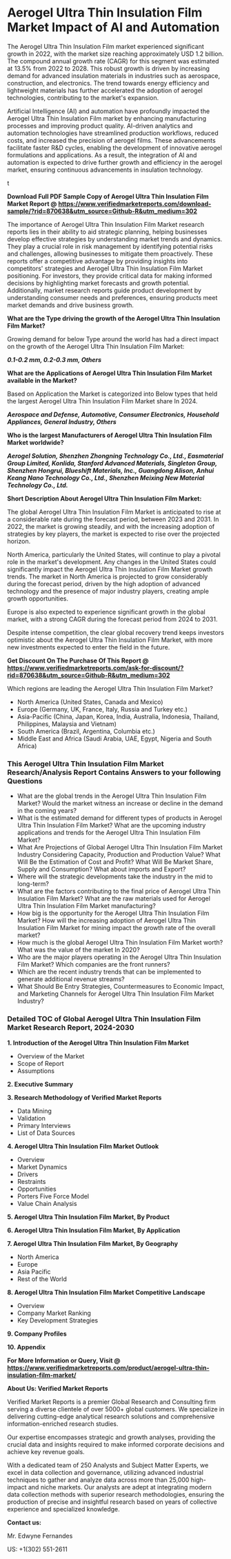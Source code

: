 <meta name="title" content="Global Aerogel Ultra Thin Insulation Film Market Impact of AI and Automation"><meta name="description" content="The Aerogel Ultra Thin Insulation Film market experienced significant growth in 2022, with the market size reaching approximately USD 1.2 billion. The compound annual "><meta name="title" content="Aerogel Ultra Thin Insulation Film Market Size, Share, Scope, Trends, Growth, Opportunities, Analysis, Forecast"><h1>Aerogel Ultra Thin Insulation Film Market Impact of AI and Automation</h1><p>The Aerogel Ultra Thin Insulation Film market experienced significant growth in 2022, with the market size reaching approximately USD 1.2 billion. The compound annual growth rate (CAGR) for this segment was estimated at 13.5% from 2022 to 2028. This robust growth is driven by increasing demand for advanced insulation materials in industries such as aerospace, construction, and electronics. The trend towards energy efficiency and lightweight materials has further accelerated the adoption of aerogel technologies, contributing to the market's expansion.</p><p>Artificial Intelligence (AI) and automation have profoundly impacted the Aerogel Ultra Thin Insulation Film market by enhancing manufacturing processes and improving product quality. AI-driven analytics and automation technologies have streamlined production workflows, reduced costs, and increased the precision of aerogel films. These advancements facilitate faster R&D cycles, enabling the development of innovative aerogel formulations and applications. As a result, the integration of AI and automation is expected to drive further growth and efficiency in the aerogel market, ensuring continuous advancements in insulation technology.</p>t</p><p id="" class=""><strong>Download Full PDF Sample Copy of Aerogel Ultra Thin Insulation Film Market Report @ <a href="https://www.verifiedmarketreports.com/download-sample/?rid=870638&utm_source=Github-R&utm_medium=302" target="_blank">https://www.verifiedmarketreports.com/download-sample/?rid=870638&utm_source=Github-R&utm_medium=302</a></strong></p><p>The importance of&nbsp;Aerogel Ultra Thin Insulation Film Market research reports lies in their ability to aid strategic planning, helping businesses develop effective strategies by understanding market trends and dynamics. They play a crucial role in risk management by identifying potential risks and challenges, allowing businesses to mitigate them proactively. These reports offer a competitive advantage by providing insights into competitors' strategies and Aerogel Ultra Thin Insulation Film Market positioning. For investors, they provide critical data for making informed decisions by highlighting market forecasts and growth potential. Additionally, market research reports guide product development by understanding consumer needs and preferences, ensuring products meet market demands and drive business growth.</p><p><strong>What are the&nbsp;Type driving the growth of the Aerogel Ultra Thin Insulation Film Market?</strong></p><p id="" class="">Growing demand for below Type around the world has had a direct impact on the growth of the Aerogel Ultra Thin Insulation Film Market:</p><em><strong>0.1-0.2 mm, 0.2-0.3 mm, Others</strong></em></p><strong>What are the&nbsp;Applications&nbsp;of Aerogel Ultra Thin Insulation Film Market available in the Market?</strong></p><p id="" class="">Based on Application the Market is categorized into Below types that held the largest Aerogel Ultra Thin Insulation Film Market share In 2024.</p><em><strong>Aerospace and Defense, Automotive, Consumer Electronics, Household Appliances, General Industry, Others</strong></em></p><strong>Who is the largest Manufacturers of Aerogel Ultra Thin Insulation Film Market worldwide?</strong></p><p><em><strong>Aerogel Solution, Shenzhen Zhongning Technology Co., Ltd., Easmaterial Group Limited, Konlida, Stanford Advanced Materials, Singleton Group, Shenzhen Hongrui, Blueshift Materials, Inc., Guangdong Alison, Anhui Keang Nano Technology Co., Ltd., Shenzhen Meixing New Material Technology Co., Ltd.</strong></em></p><p id="" class=""><strong>Short Description About Aerogel Ultra Thin Insulation Film Market:</strong></p><p>The global Aerogel Ultra Thin Insulation Film Market is anticipated to rise at a considerable rate during the forecast period, between 2023 and 2031. In 2022, the market is growing steadily, and with the increasing adoption of strategies by key players, the market is expected to rise over the projected horizon.</p><p>North America, particularly the United States, will continue to play a pivotal role in the market's development. Any changes in the United States could significantly impact the Aerogel Ultra Thin Insulation Film Market growth trends. The market in North America is projected to grow considerably during the forecast period, driven by the high adoption of advanced technology and the presence of major industry players, creating ample growth opportunities.</p><p>Europe is also expected to experience significant growth in the global market, with a strong CAGR during the forecast period from 2024 to 2031.</p><p>Despite intense competition, the clear global recovery trend keeps investors optimistic about the Aerogel Ultra Thin Insulation Film Market, with more new investments expected to enter the field in the future.</p><p id="" class=""><strong>Get Discount On The Purchase Of This Report @ <a href="https://www.verifiedmarketreports.com/ask-for-discount/?rid=870638&utm_source=Github-R&utm_medium=302" target="_blank">https://www.verifiedmarketreports.com/ask-for-discount/?rid=870638&utm_source=Github-R&utm_medium=302</a></strong></p>Which regions are leading the Aerogel Ultra Thin Insulation Film Market?</p><ul><li>North America (United States, Canada and Mexico)</li><li>Europe (Germany, UK, France, Italy, Russia and Turkey etc.)</li><li>Asia-Pacific (China, Japan, Korea, India, Australia, Indonesia, Thailand, Philippines, Malaysia and Vietnam)</li><li>South America (Brazil, Argentina, Columbia etc.)</li><li>Middle East and Africa (Saudi Arabia, UAE, Egypt, Nigeria and South Africa)</li></ul><h3 id="" class="">This Aerogel Ultra Thin Insulation Film Market Research/Analysis Report Contains Answers to your following Questions</h3><ul><li>What are the global trends in the Aerogel Ultra Thin Insulation Film Market? Would the market witness an increase or decline in the demand in the coming years?</li><li>What is the estimated demand for different types of products in Aerogel Ultra Thin Insulation Film Market? What are the upcoming industry applications and trends for the Aerogel Ultra Thin Insulation Film Market?</li><li>What Are Projections of Global Aerogel Ultra Thin Insulation Film Market Industry Considering Capacity, Production and Production Value? What Will Be the Estimation of Cost and Profit? What Will Be Market Share, Supply and Consumption? What about imports and Export?</li><li>Where will the strategic developments take the industry in the mid to long-term?</li><li>What are the factors contributing to the final price of Aerogel Ultra Thin Insulation Film Market? What are the raw materials used for Aerogel Ultra Thin Insulation Film Market manufacturing?</li><li>How big is the opportunity for the Aerogel Ultra Thin Insulation Film Market? How will the increasing adoption of Aerogel Ultra Thin Insulation Film Market for mining impact the growth rate of the overall market?</li><li>How much is the global Aerogel Ultra Thin Insulation Film Market worth? What was the value of the market In 2020?</li><li>Who are the major players operating in the Aerogel Ultra Thin Insulation Film Market? Which companies are the front runners?</li><li>Which are the recent industry trends that can be implemented to generate additional revenue streams?</li><li>What Should Be Entry Strategies, Countermeasures to Economic Impact, and Marketing Channels for Aerogel Ultra Thin Insulation Film Market Industry?</li></ul><h3 id="" class="">Detailed TOC of Global Aerogel Ultra Thin Insulation Film Market Research Report, 2024-2030</h3><p id="" class=""><strong>1. Introduction of the Aerogel Ultra Thin Insulation Film Market</strong></p><ul><li>Overview of the Market</li><li>Scope of Report</li><li>Assumptions</li></ul><p id="" class=""><strong>2. Executive Summary</strong></p><p id="" class=""><strong>3. Research Methodology of Verified Market Reports</strong></p><ul><li>Data Mining</li><li>Validation</li><li>Primary Interviews</li><li>List of Data Sources</li></ul><p id="" class=""><strong>4. Aerogel Ultra Thin Insulation Film Market Outlook</strong></p><ul><li>Overview</li><li>Market Dynamics</li><li>Drivers</li><li>Restraints</li><li>Opportunities</li><li>Porters Five Force Model</li><li>Value Chain Analysis</li></ul><p id="" class=""><strong>5. Aerogel Ultra Thin Insulation Film Market, By Product</strong></p><p id="" class=""><strong>6. Aerogel Ultra Thin Insulation Film Market, By Application</strong></p><p id="" class=""><strong>7. Aerogel Ultra Thin Insulation Film Market, By Geography</strong></p><ul><li>North America</li><li>Europe</li><li>Asia Pacific</li><li>Rest of the World</li></ul><p id="" class=""><strong>8. Aerogel Ultra Thin Insulation Film Market Competitive Landscape</strong></p><ul><li>Overview</li><li>Company Market Ranking</li><li>Key Development Strategies</li></ul><p id="" class=""><strong>9. Company Profiles</strong></p><p id="" class=""><strong>10. Appendix</strong></p><p id="" class=""><strong>For More Information or Query, Visit @ <a href="https://www.verifiedmarketreports.com/product/aerogel-ultra-thin-insulation-film-market/" target="_blank">https://www.verifiedmarketreports.com/product/aerogel-ultra-thin-insulation-film-market/</a></strong></p><p id="" class=""><strong>About Us: Verified Market Reports</strong></p><p id="" class="">Verified Market Reports is a premier Global Research and Consulting firm serving a diverse clientele of over 5000+ global customers. We specialize in delivering cutting-edge analytical research solutions and comprehensive information-enriched research studies.</p><p id="" class="">Our expertise encompasses strategic and growth analyses, providing the crucial data and insights required to make informed corporate decisions and achieve key revenue goals.</p><p id="" class="">With a dedicated team of 250 Analysts and Subject Matter Experts, we excel in data collection and governance, utilizing advanced industrial techniques to gather and analyze data across more than 25,000 high-impact and niche markets. Our analysts are adept at integrating modern data collection methods with superior research methodologies, ensuring the production of precise and insightful research based on years of collective experience and specialized knowledge.</p><p id="" class=""><strong>Contact us:</strong></p><p id="" class="">Mr. Edwyne Fernandes</p><p id="" class="">US: +1(302) 551-2611</p>